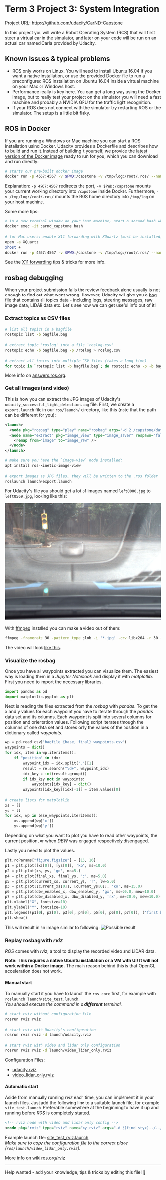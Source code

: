 # Term 3 Project 3: System Integration

Project URL: https://github.com/udacity/CarND-Capstone

In this project you will write a Robot Operating System (ROS) that will first steer a virtual car in the simulator,
and later on your code will be run on an actual car named Carla provided by Udacity.

## Known issues & typical problems

- ROS only works on Linux. You will need to install Ubuntu 16.04 if you want a native installation, or use the provided Docker file to run a preconfigured ROS installation on Ubuntu 16.04 inside a virtual machine on your Mac or Windows host.
- Performance really is key here. You can get a long way using the Docker image, but to really test your project on the simulator you will need a fast machine and probably a NVIDIA GPU for the traffic light recognition.
- If your ROS does not connect with the simulator try restarting ROS or the simulator. The setup is a little bit flaky.

## ROS in Docker

If you are running a Windows or Mac machine you can start a ROS installation using Docker. Udacity provides a
[Dockerfile](https://github.com/udacity/CarND-Capstone/blob/master/Dockerfile) and [describes](https://github.com/udacity/CarND-Capstone#docker-installation) how
to build and run it. Instead of building it yourself, we provide the [latest version of the Docker image](https://hub.docker.com/r/mreichelt/carnd-capstone-docker/)
ready to run for you, which you can download and run directly:

```bash
# starts our pre-built docker image
docker run -p 4567:4567 -v $PWD:/capstone -v /tmp/log:/root/.ros/ --name carnd_capstone --rm -it mreichelt/carnd-capstone-docker
```

Explanation: `-p 4567:4567` redirects the port, `-v $PWD:/capstone` mounts your current working directory
into `/capstone` inside Docker. Furthermore, `-v /tmp/log:/root/.ros/` mounts the ROS home directory into
`/tmp/log` on your host machine.

Some more tips:

```bash
# in a new terminal window on your host machine, start a second bash while the Docker image is still running:
docker exec -it carnd_capstone bash

# for Mac users: enable X11 forwarding with XQuartz (must be installed)
open -a XQuartz
xhost +
docker run -p 4567:4567 -v $PWD:/capstone -v /tmp/log:/root/.ros/ --name carnd_capstone -e DISPLAY=docker.for.mac.localhost:0 --rm -it mreichelt/carnd-capstone-docker
```

See the [X11 forwarding](../../TIPS_AND_TRICKS.md#show-graphical-windows-from-within-a-docker-image-on-mac) tips & tricks
for more info.


## rosbag debugging

When your project submission fails the review feedback alone usually is not enough to find out what went wrong.
However, Udacity will give you a [bag file](http://wiki.ros.org/Bags) that contains all topics data - including logs,
steering messages, raw image data, LIDAR data etc. Let's see how we can get useful info out of it!

### Extract topics as CSV files

```bash
# list all topics in a bagfile
rostopic list -b bagfile.bag

# extract topic 'roslog' into a file `roslog.csv'
rostopic echo -b bagfile.bag -p /roslog > roslog.csv

# extract all topics into multiple CSV files (takes a long time)
for topic in `rostopic list -b bagfile.bag`; do rostopic echo -p -b bagfile.bag $topic > bagfile-${topic//\//_}.csv; done
```

More info on [answers.ros.org](https://answers.ros.org/question/9102/how-to-extract-data-from-bag/).

### Get all images (and video)

This is how you can extract the JPG images of Udacity's `udacity_successful_light_detection.bag` file.
First, we create a `export.launch` file in our `ros/launch/` directory, like this (note that the path
can be different for you):

```xml
<launch>
  <node pkg="rosbag" type="play" name="rosbag" args="-d 2 /capstone/data/udacity_successful_light_detection.bag" />
  <node name="extract" pkg="image_view" type="image_saver" respawn="false" output="screen" cwd="ROS_HOME">
    <remap from="image" to="image_raw" />
  </node>
</launch>
```

```python
# make sure you have the `image-view` node installed:
apt install ros-kinetic-image-view

# export images as JPG files, they will be written to the .ros folder
roslaunch launch/export.launch
```

For Udacity's file you should get a lot of images named `left0000.jpg` to `left0569.jpg`, looking like this:

![exported image of rosbag](assets/left0408.jpg)

With [ffmpeg](https://www.ffmpeg.org/) installed you can make a video out of them:

```bash
ffmpeg -framerate 30 -pattern_type glob -i '*.jpg' -c:v libx264 -r 30 -pix_fmt yuv420p out.mp4
```

The video will look [like this](https://youtu.be/4Bb_T8NIwcY).


### Visualize the rosbag

Once you have all waypoints extracted you can visualize them.
The easiest way is loading them in a *Jupyter Notebook* and display it with *matplotlib*.  
First you need to import the necessary libraries.

```python
import pandas as pd
import matplotlib.pyplot as plt
```

Next is reading the files extracted from the *rosbag* with *pandas*.
To get the x and y values for each waypoint you have to iterate through the *pandas* data set and its columns.
Each waypoint is split into several columns for position and orientation values.
Following script iterates through the columns of one data set and stores only the values of the position in a dictionary called *waypoints*.

```python
wp = pd.read_csv('bagfile_{base, final}_waypoints.csv')
waypoints = dict()
for idx, item in wp.iteritems():
    if "position" in idx:
        waypoint_idx = idx.split(".")[1]
        result = re.search("\d+", waypoint_idx)
        idx_key = int(result.group())
        if idx_key not in waypoints:
            waypoints[idx_key] = dict()
        waypoints[idx_key][idx[-1]] = item.values[0]

# create lists for matplotlib
xs = []
ys = []
for idx, wp in base_waypoints.iteritems():
    xs.append(wp['x'])
    ys.append(wp['y'])
```

Depending on what you want to plot you have to read other waypoints, the current position, or when *DBW* was engaged respectively disengaged.

Lastly you need to plot the values.

```python
plt.rcParams["figure.figsize"] = [16, 16]
p1 = plt.plot([xs[0]], [ys[0]], 'ko', ms=10.0)
p2 = plt.plot(xs, ys, 'go', ms=5.)
p4 = plt.plot(final_xs, final_ys, 'c', ms=5.0)
p5 = plt.plot(current_xs, current_ys, 'r', lw=5.0)
p3 = plt.plot([current_xs[0]], [current_ys[0]], 'ko', ms=15.0)
p6 = plt.plot(dbw_enabled_x, dbw_enabled_y, 'gx', ms=20.0, mew=10.0)
p7 = plt.plot(dbw_disabled_x, dbw_disabled_y, 'rx', ms=20.0, mew=10.0)
plt.xlabel("X", fontsize=10)
plt.ylabel("Y", fontsize=10)
plt.legend((p1[0], p2[0], p3[0], p4[0], p5[0], p6[0], p7[0]), ('first base_waypoint', 'base_waypoints', 'final_waypoints', 'current position', 'first current position', 'dbw enabled', 'dbw disabled'), loc=0)
plt.show()
```

This will result in an image similar to following:
![Possible result](assets/waypoints_visualized.png)

### Replay rosbag with *rviz*

*ROS* comes with *rviz*, a tool to display the recorded video and LiDAR data.

**Note: This requires a native Ubuntu installation or a VM with UI! It
will not work within a Docker image.** The main reason behind this is that OpenGL
acceleration does not work.

#### Manual start

To manually start it you have to launch the `ros core` first, for example with `roslaunch launch/site_test.launch`.  
*You should execute the command in a __different__ terminal.*

```bash
# start rviz without configuration file
rosrun rviz rviz

# start rviz with Udacity's configuration
rosrun rviz rviz -d launch/udacity.rviz

# start rviz with video and lidar only configuration
rosrun rviz rviz -d launch/video_lidar_only.rviz
```

Configuration Files:
- [udacity.rviz](assets/udacity.rviz)  
- [video_lidar_only.rviz](assets/video_lidar_only.rviz)

#### Automatic start

Aside from manually running *rviz* each time, you can implement it in your launch files.
Just add the following line to a suitable launch file, for example `site_test.launch`.
Preferable somewhere at the beginning to have it up and running before *ROS* is completely started.

```xml
<!-- rviz node with video and lidar only config -->
<node pkg="rviz" type="rviz" name="my_rviz" args="-d $(find styx)../../launch/video_lidar_only.rviz"/>
```

Example launch file: [site_test_rviz.launch](assets/site_test_rviz.launch)  
*Make sure to copy the configuration file to the correct place (`ros/launch/video_lidar_only.rviz`).*

More info on [wiki.ros.org/rviz](http://wiki.ros.org/rviz)

---

Help wanted - add your knowledge, tips & tricks by editing this file! 🎉
